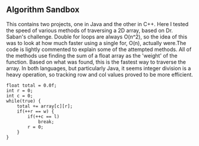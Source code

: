 ## Algorithm Sandbox

This contains two projects, one in Java and the other in C++. Here I tested the speed of various methods of traversing a 2D array, based on Dr. Saban's challenge. Double for loops are always O(n^2), so the idea of this was to look at how much faster using a single for, O(n), actually were.The code is lightly commented to explain some of the attempted methods. All of the methods use finding the sum of a float array as the 'weight' of the function. Based on what was found, this is the fastest way to traverse the array. In both languages, but particularly Java, it seems integer division is a heavy operation, so tracking row and col values proved to be more efficient.

    float total = 0.0f;
    int r = 0;
    int c = 0;
    while(true) {
        total += array[c][r];
        if(++r == w) {
            if(++c == l)
                break;
            r = 0;
        }
    }
    
    